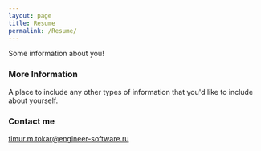 ```yaml
---
layout: page
title: Resume
permalink: /Resume/
---
```


Some information about you!

### More Information

A place to include any other types of information that you'd like to include about yourself.

### Contact me

[timur.m.tokar@engineer-software.ru](mailto:timur.m.tokar@engineer-software.ru)
